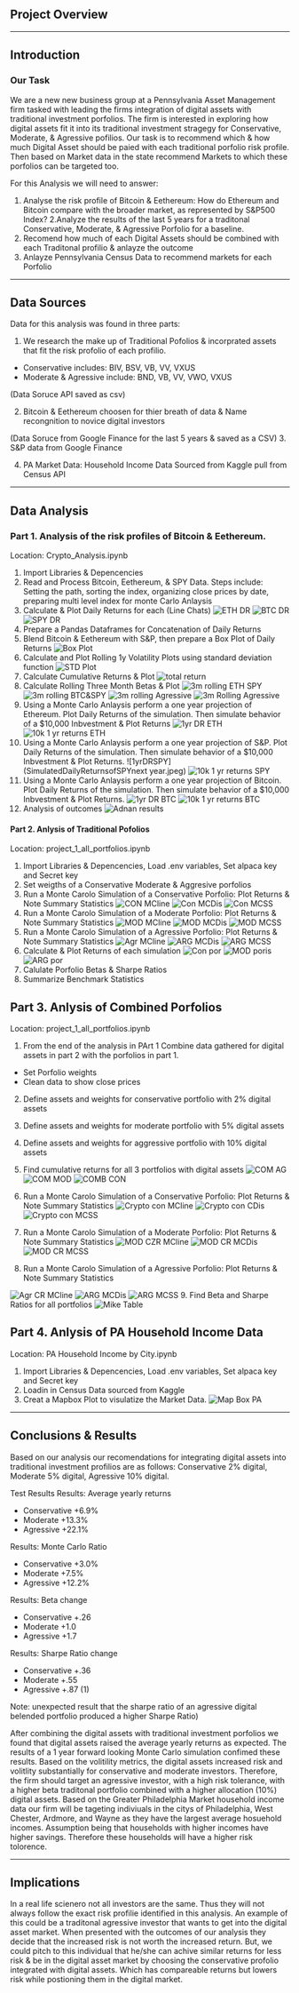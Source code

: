## Project Overview 

---

## Introduction
### Our Task 

We are a new new business group at a Pennsylvania Asset Management firm tasked with leading the firms integration of digital assets with traditional investment porfolios. The firm is interested in exploring how digital assets fit it into its traditional investment stragegy for Conservative, Moderate, & Agressive pofilios. Our task is to recommend which & how much Digital Asset should be paied with each traditional porfolio risk profile. Then based on Market data in the state recommend Markets to which these porfolios can be targeted too. 

For this Analysis we will need to answer: 

1. Analyse the risk profile of Bitcoin & Eethereum: How do Ethereum and Bitcoin compare with the broader market, as represented by S&P500 Index?
2.Analyze the results of the last 5 years for a traditonal Conservative, Moderate, & Agressive Porfolio for a baseline. 
4. Recomend how much of each Digital Assets should be combined with each Traditonal profilio & anlayze the outcome 
5. Anlayze Pennsylvania Census Data to recommend markets for each Porfolio 

---

## Data Sources 
Data for this analysis was found in three parts: 
1. We research the make up of Traditional Pofolios & incorprated assets that fit the risk profolio of each profilio. 
* Conservative includes: BIV, BSV, VB, VV, VXUS
* Moderate & Agressive include: BND, VB, VV, VWO, VXUS

(Data Soruce API saved as csv)

2. Bitcoin & Eethereum choosen for thier breath of data & Name recongnition to novice digital investors 

(Data Soruce from Google Finance for the last 5 years & saved as a CSV)
3. S&P data from Google Finance 

4. PA Market Data: Household Income Data Sourced from Kaggle pull from Census API
---

## Data Analysis

### Part 1. Analysis of the risk profiles of Bitcoin & Eethereum. 
Location: Crypto_Analysis.ipynb
1. Import  Libraries & Depencencies 
2. Read and Process Bitcoin, Eethereum, & SPY Data. Steps include: Setting the path, sorting the index, organizing close prices by date, preparing multi level index for monte Carlo Anlaysis
3. Calculate & Plot Daily Returns for each (Line Chats)
![ETH DR](ETHDailyReturns.jpeg)
![BTC DR](BTCDailyReturns.jpeg)
![SPY DR](SPYDailyReturns.jpeg)
4. Prepare a Pandas Dataframes for Concatenation of Daily Returns 
5. Blend Bitcoin & Eethereum with S&P, then prepare a Box Plot of Daily Returns
![Box Plot](BoxPlotDailyReturnDigital.jpeg)
6. Calculate and Plot Rolling 1y Volatility Plots using standard deviation function
![STD Plot](1yrRollingSTD.jpeg)
7. Calculate Cumulative Returns & Plot 
![total return](Cumulativereturns.jpeg)
8. Calculate Rolling Three Month Betas & Plot 
![3m rolling ETH SPY](3mRollingBetaETH&SPY.jpeg)
![3m rolling BTC&SPY](3mRollingBetaBTC&SPY.jpeg)
![3m rolling Agressive](3MRollingBetaAgressiveSPYETH&SPYBeta.jpeg)
![3m Rolling Agressive](3MRollingBetaModerate&SPY.jpeg)
9. Using a Monte Carlo Anlaysis perform a one year projection of Ethereum. Plot Daily Returns of the simulation. Then simulate behavior of a $10,000 Inbvestment & Plot Returns
![1yr DR ETH](FinalSimulatedDailyReturnsBehaviprofETHovernextyear.jpeg)
![10k 1 yr returns ETH](SimulatedReturnsETH10k.jpeg)
10. Using a Monte Carlo Anlaysis perform a one year projection of S&P. Plot Daily Returns of the simulation. Then simulate behavior of a $10,000 Inbvestment & Plot Returns.
![1yrDRSPY](SimulatedDailyReturnsofSPYnext year.jpeg)
![10k 1 yr returns SPY](10kInvestSPYSimulation.jpeg)
11. Using a Monte Carlo Anlaysis perform a one year projection of Bitcoin. Plot Daily Returns of the simulation. Then simulate behavior of a $10,000 Inbvestment & Plot Returns.
![1yr DR BTC](SimulatedDRBTCoverthenextyear.jpeg)
![10k 1 yr returns BTC](10KSimulatedReturnsBTC.jpeg)
12. Analysis of outcomes 
![Adnan results](Adnantable.jpeg)

#### Part 2. Anlysis of Traditional Pofolios 
Location: project_1_all_portfolios.ipynb
1. Import  Libraries & Depencencies, Load .env variables, Set alpaca key and Secret key
2. Set weigths of a Conservative Moderate & Aggresive porfolios 
3. Run a Monte Carolo Simulation of a Conservative Porfolio: Plot Returns & Note Summary Statistics
![CON MCline](ConservMCLine.jpeg)
![Con MCDis](ConservMCdis.jpeg)
![Con MCSS](SummarystatsCONSMC.jpeg)
4. Run a Monte Carolo Simulation of a Moderate Porfolio: Plot Returns & Note Summary Statistics
![MOD MCline](MODMCLine.jpeg)
![MOD MCDis](MODMCDIS.jpeg)
![MOD MCSS](MODMCSS.jpeg)
5. Run a Monte Carolo Simulation of a Agressive Porfolio: Plot Returns & Note Summary Statistics
![Agr MCline](AgressMCLine.jpeg)
![ARG MCDis](AggresMCDis.jpeg)
![ARG MCSS](AgressMCSS.jpeg)
6. Calculate & Plot Returns of each simulation
![Con por](Aggressiveporfolioreturns.jpeg)
![MOD poris](Moderateporfolioreturns.jpeg)
![ARG por](Aggressiveporfolioreturns.jpeg)
7. Calulate Porfolio Betas & Sharpe Ratios 
8. Summarize Benchmark Statistics 
## Part 3. Anlysis of Combined Porfolios
Location: project_1_all_portfolios.ipynb
1. From the end of the analysis in PArt 1 Combine data gathered for digital assets in part 2 with the porfolios in part 1. 
* Set Porfolio weights 
* Clean data to show close prices 
2. Define assets and weights for conservative portfolio with 2% digital assets
3. Define assets and weights for moderate portfolio with 5% digital assets
4. Define assets and weights for aggressive portfolio with 10% digital assets
5. Find cumulative returns for all 3 portfolios with digital assets
![COM AG](Combinedagress.jpeg)
![COM MOD](Combinedmod.jpeg)
![COMB CON](Combinedcons.jpeg)
6. Run a Monte Carolo Simulation of a Conservative Porfolio: Plot Returns & Note Summary Statistics
![Crypto con MCline](CryptocombinedMCline.jpeg)
![Crypto con CDis](CryptocombinedMCdis.jpeg)
![Crypto con MCSS](CryptocombinedMClSS.jpeg)

7. Run a Monte Carolo Simulation of a Moderate Porfolio: Plot Returns & Note Summary Statistics
![MOD CZR MCline](MODCRMCLINE.jpeg)
![MOD CR MCDis](MODCRMCDIS.jpeg)
![MOD CR MCSS](MODCRMCDD.jpeg)
8. Run a Monte Carolo Simulation of a Agressive Porfolio: Plot Returns & Note Summary Statistics

![Agr CR MCline](CRAGRESSMCLINE.jpeg)
![ARG MCDis](CRAGRESSMCDIS.jpeg)
![ARG MCSS](CRAGRESSMCSS.jpeg)
9. Find Beta and Sharpe Ratios for all portfolios
![Mike Table](Miketable.jpeg)

## Part 4. Anlysis of PA Household Income Data
Location: PA Household Income by City.ipynb
1. Import  Libraries & Depencencies, Load .env variables, Set alpaca key and Secret key
2. Loadin in Census Data sourced from Kaggle 
3. Creat a Mapbox Plot to visulatize the Market Data. 
![Map Box PA](MapboxPA.jpeg)

--- 

## Conclusions & Results 
Based on our analysis our recomendations for integrating digital assets into traditional investment profilios are as follows: Conservative 2% digital, Moderate 5% digital, Agressive 10% digital. 

Test Results 
Results: Average yearly returns
* Conservative +6.9%
* Moderate +13.3%
* Agressive +22.1%

Results: Monte Carlo Ratio
* Conservative +3.0%
* Moderate +7.5%
* Agressive +12.2%

Results: Beta change
* Conservative +.26
* Moderate +1.0
* Agressive +1.7

Results: Sharpe Ratio change
* Conservative +.36
* Moderate +.55
* Agressive +.87 (1)

Note: unexpected result that the sharpe ratio of an agressive digital belended portfolio produced a higher Sharpe Ratio)

After combining the digital assets with traditional investment porfolios we found that digital assets raised the average yearly returns as expected. The results of a 1 year forward looking Monte Carlo simulation confimed these results. Based on the volitility metrics, the digital assets increased risk and volitlity substantially for conservative and moderate investors. Therefore, the firm should target an agressive investor, with a high risk tolerance, with a higher beta traditonal portfolio combined with a higher allocation (10%) digital assets. Based on the Greater Philadelphia Market household income data our firm will be tageting indiviuals in the citys of Philadelphia, West Chester, Ardmore, and Wayne as they have the largest average hosuehold incomes. Assumption being that households with higher incomes have higher savings. Therefore these households will have a higher risk tolorence.

---

## Implications 
In a real life scienero not all investors are the same. Thus they will not always follow the exact risk profilie identified in this analysis. An example of this could be a traditonal agressive investor that wants to get into the digital asset market. When presented with the outcomes of our analysis they decide that the increased risk is not worth the increased return. But, we could pitch to this individual that he/she can achive similar returns for less risk & be in the digital asset market by choosing the conservative profolio integrated with digital assets. Which has compareable returns but lowers risk while postioning them in the digital market. 
